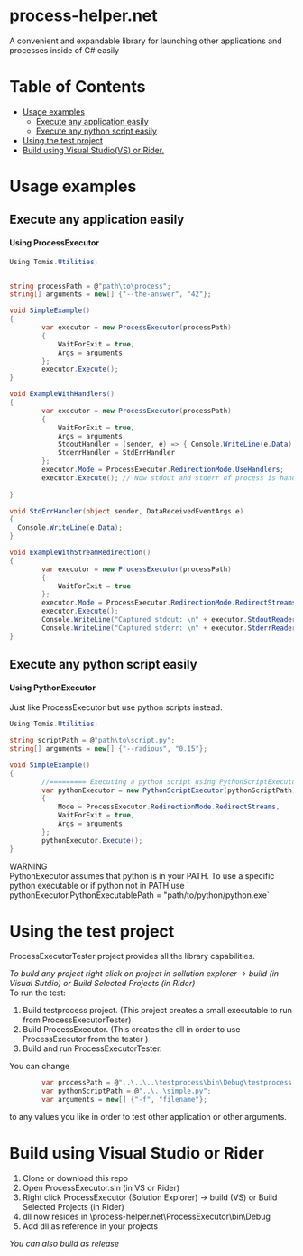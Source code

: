# process-helper.net
A convenient and expandable library for launching other applications and processes inside of C# easily

# Table of Contents
* [Usage examples](#usage-examples)
   * [Execute any application easily](#execute-any-application-easily)
   * [Execute any python script easily](#execute-any-python-script-easily)
* [Using the test project](#using-the-test-project)
* [Build using Visual Studio(VS) or Rider.](#build-using-visual-studio-or-Rider)
# Usage examples
## Execute any application easily
#### Using ProcessExecutor 
```csharp
Using Tomis.Utilities;


string processPath = @"path\to\process";
string[] arguments = new[] {"--the-answer", "42"};

void SimpleExample()
{ 
        var executor = new ProcessExecutor(processPath)
        {
            WaitForExit = true,
            Args = arguments
        };
        executor.Execute();
}

void ExampleWithHandlers()
{
        var executor = new ProcessExecutor(processPath)
        {
            WaitForExit = true,
            Args = arguments
            StdoutHandler = (sender, e) => { Console.WriteLine(e.Data);},
            StderrHandler = StdErrHandler
        };
        executor.Mode = ProcessExecutor.RedirectionMode.UseHandlers;
        executor.Execute(); // Now stdout and stderr of process is handled by provided handlers
        
}

void StdErrHandler(object sender, DataReceivedEventArgs e)
{
  Console.WriteLine(e.Data);
}

void ExampleWithStreamRedirection()
{
        var executor = new ProcessExecutor(processPath)
        {
            WaitForExit = true
        };
        executor.Mode = ProcessExecutor.RedirectionMode.RedirectStreams;
        executor.Execute();
        Console.WriteLine("Captured stdout: \n" + executor.StdoutReader.ReadToEnd());
        Console.WriteLine("Captured stderr: \n" + executor.StderrReader.ReadToEnd());      
}
```

## Execute any python script easily
#### Using PythonExecutor 
Just like ProcessExecutor but use python scripts instead.

```csharp
Using Tomis.Utilities;

string scriptPath = @"path\to\script.py";
string[] arguments = new[] {"--radious", "0.15"};

void SimpleExample()
{ 
        //========= Executing a python script using PythonScriptExecutor =============
        var pythonExecutor = new PythonScriptExecutor(pythonScriptPath)
        {
            Mode = ProcessExecutor.RedirectionMode.RedirectStreams,
            WaitForExit = true,
            Args = arguments
        };
        pythonExecutor.Execute();
}

```

<aside class="notice">
WARNING 
</aside>
PythonExecutor assumes that python is in your PATH. To use a specific python executable or if python not in PATH use
` pythonExecutor.PythonExecutablePath = "path/to/python/python.exe`

# Using the test project
ProcessExecutorTester project provides all the library capabilities. 

*To build any project right click on project in sollution explorer -> build (in Visual Sutdio) or Build Selected Projects (in Rider)*  
To run the test:
1) Build testprocess project. (This project creates a small executable to run from ProcessExecutorTester)
2) Build ProcessExecutor. (This creates the dll in order to use ProcessExecutor from the tester )
3) Build and run ProcessExecutorTester.

You can change 
```csharp
        var processPath = @"..\..\..\testprocess\bin\Debug\testprocess.exe";
        var pythonScriptPath = @"..\..\simple.py";
        var arguments = new[] {"-f", "filename"};
```
to any values you like in order to test other application or other arguments.

# Build using Visual Studio or Rider
1) Clone or download this repo
2) Open ProcessExecutor.sln (in VS or Rider)
3) Right click ProcessExecutor (Solution Explorer) -> build (VS) or Build Selected Projects (in Rider)
4) dll now resides in <clone-directory>\process-helper.net\ProcessExecutor\bin\Debug
6) Add dll as reference in your projects  
  
*You can also build as release*
